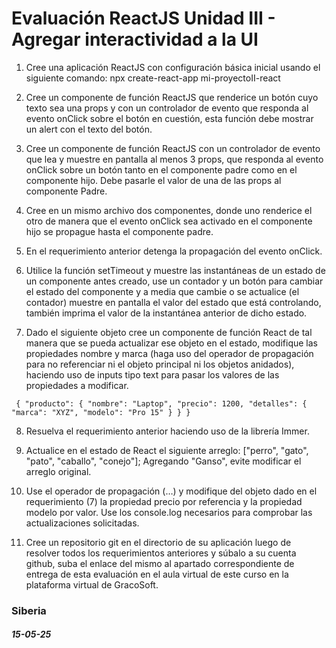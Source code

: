# Evaluación ReactJS Unidad III - Agregar interactividad a la UI

1. Cree una aplicación ReactJS con configuración básica inicial usando
el siguiente comando: npx create-react-app mi-proyectoII-react

   
2. Cree un componente de función ReactJS que renderice un botón
cuyo texto sea una props y con un controlador de evento que
responda al evento onClick sobre el botón en cuestión, esta función
debe mostrar un alert con el texto del botón.
   
3. Cree un componente de función ReactJS con un controlador de
evento que lea y muestre en pantalla al menos 3 props, que
responda al evento onClick sobre un botón tanto en el componente
padre como en el componente hijo. Debe pasarle el valor de una de
las props al componente Padre.
   
4. Cree en un mismo archivo dos componentes, donde uno renderice
el otro de manera que el evento onClick sea activado en el
componente hijo se propague hasta el componente padre.

5. En el requerimiento anterior detenga la propagación del evento
onClick.

6. Utilice la función setTimeout y muestre las instantáneas de un
estado de un componente antes creado, use un contador y un
botón para cambiar el estado del componente y a media que
cambie o se actualice (el contador) muestre en pantalla el valor del
estado que está controlando, también imprima el valor de la
instantánea anterior de dicho estado.
   
7.  Dado el siguiente objeto cree un componente de función React de tal manera que se pueda
actualizar ese objeto en el estado, modifique las propiedades
nombre y marca (haga uso del operador de propagación para no
referenciar ni el objeto principal ni los objetos anidados), haciendo
uso de inputs tipo text para pasar los valores de las propiedades a
modificar.

` {
 "producto": {
 "nombre": "Laptop",
 "precio": 1200,
 "detalles": {
 "marca": "XYZ",
 "modelo": "Pro 15"
 }
 }
}`


8. Resuelva el requerimiento anterior haciendo uso de la librería
Immer.
    
9. Actualice en el estado de React el siguiente arreglo:
["perro", "gato", "pato", "caballo", "conejo"];
Agregando "Ganso", evite modificar el arreglo original.

10. Use el operador de propagación (…) y modifique del objeto dado en
el requerimiento (7) la propiedad precio por referencia y la
propiedad modelo por valor. Use los console.log necesarios para
comprobar las actualizaciones solicitadas.

11. Cree un repositorio git en el directorio de su aplicación luego de
resolver todos los requerimientos anteriores y súbalo a su cuenta
github, suba el enlace del mismo al apartado correspondiente de
entrega de esta evaluación en el aula virtual de este curso en la
plataforma virtual de GracoSoft.



### Siberia
##### 15-05-25